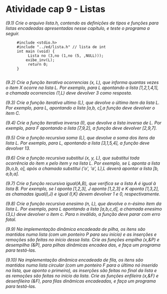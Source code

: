 # Atividade cap 9 - Listas

*(9.1) Crie o arquivo lista.h, contendo as definições de tipos e funções para listas encadeadas
apresentadas nesse capítulo, e teste o programa a seguir.*
      
 ```
      #include <stdio.h>
      #include "../ed/lista.h" // lista de int
      int main (void) {
           Lista no (3,no (1,no (5, ,NULL)));
          exibe_inv(L);
           return 0;
      }
      
 ```
 
 
 
*(9.2) Crie a função iterativa ocorrencias (x, L), que informa quantas vezes o item X
  ocorre na lista L. Por exemplo, para L apontando a lista [1,2,1,4,1], a chamada
  ocorrencias (1,L) deve devolver 3 como resposta.*


*(9.3) Crie a função iterativa ultimo (L), que devolve o último item da lista L. Por
exemplo, para L, apontando a lista [a,b, c],a função deve devolver o item C.*


*(9.4) Crie a função iterativa inversa (I), que devolve a lista inversa de L. Por exemplo, para F apontando a lista [7,9,2], a função deve devolver [2,9,7].*


*(9.5) Crie a função recursiva soma (L), que devolve a soma dos itens da lista L. Por exemplo, para L, apontando a lista [3,1,5,4], a função deve devolver 13.*



*(9.6) Crie a função recursiva substitui (x, y, L), que substitui toda ocorrência do item x pelo item y na lista L. Por exemplo, se L aponta a lista [b,o,b, o], após a chamada substitui ('o', 'a', L),L deverá apontar a lista [b, a,b,a].*


*(9.7) Crie a função recursiva igual(A,B), que verifica se a lista A é igual à lista B. Por exemplo, se I aponta [1,2,3], J aponta [1,2,3] e K aponta [1,3,2], as chamadas igual(I,J) e igual (I,K) devem devolver 1 e 0, respectivamente.*

*(9.8) Crie a função recursiva enesimo (n, L), que devolve o n-ésimo item da lista L. Por exemplo, para L apontando a lista [a,b,c,d], a chamada enesimo (3,L) deve devolver o item c. Para n inválido, a função deve parar com erro fatal.* 


*(9.9) Na implementação dinâmica encadeada de pilha, os itens são mantidos numa lista (com um ponteiro P para seu início) e as inserções e remoções são feitas no início dessa lista. Crie as funções empilha (x,&P) e desempilha (&P), para pilhas dinâmicas encadea das, e faça um programa para testá-las.*


*(9.10) Na implementação dinâmica encadeada de fila, os itens são mantidos numa lista circular (com um ponteiro F para o último nó inserido na lista, que aponta o primeiro), as inserções são feitas no final da lista e as remoções são feitas no início da lista. Crie as funções enfileira (x,&F) e desenfileira (&F), para filas dinâmicas encadeadas, e faça um programa para testá-las.*
